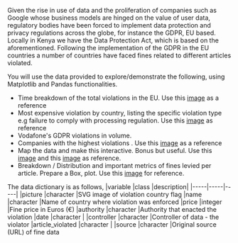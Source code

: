 Given the rise in use of data and the proliferation of companies such as Google whose business 
models are hinged on the value of user data, regulatory bodies have been forced to implement data 
protection and privacy regulations across the globe, for instance the GDPR, EU based. Locally in 
Kenya we have the Data Protection Act, which is based on the aforementioned. 
Following the implementation  of the GDPR in the EU countries a number of countries have faced 
fines related to different articles violated. 

You will use the data provided to explore/demonstrate the following, using Matplotlib and Pandas functionalities. 
- Time breakdown of the total violations in the EU. Use this [image](https://github.com/mcsiple/tidytuesday/blob/master/2020/GDPR.png) as a reference 
- Most expensive violation by country, listing the specific violation type e.g failure to comply with processing regulation. Use this [image](https://raw.githubusercontent.com/okothchristopher/tidy_tuesday_data_exploration/master/2020_week_17_GDPR_violations/gdpr_fines.png) as reference 
- Vodafone's GDPR violations in volume. 
- Companies with the highest violations . Use this [image](https://raw.githubusercontent.com/okothchristopher/tidy_tuesday_data_exploration/master/2020_week_17_GDPR_violations/gdpr_for_top_companies4.png) as a reference 
- Map the data and make this interactive. Bonus but useful. Use this [image](https://twitter.com/philmassicotte/status/1253460460239761411/photo/1)  and this [image](https://pbs.twimg.com/media/EWNsLw_XsAERssZ?format=png&name=small) as reference. 
- Breakdown / Distribution and important metrics of fines levied per article. Prepare a Box, plot. Use this [image](https://juliasilge.com/blog/gdpr-violations/index_files/figure-html/unnamed-chunk-5-1.png) for reference. 



The data dictionary is as follows, 
|variable |class |description|
|-----|-----|-----|
|picture |character	|SVG image of violation country flag
|name |character |Name of country where violation was enforced
|price |integer |Fine price in Euros (€)
|authority |character |Authority that enacted the violation
|date |character |
|controller |character |Controller of data - the violator
|article_violated	 |character |
|source |character |Original source (URL) of fine data


